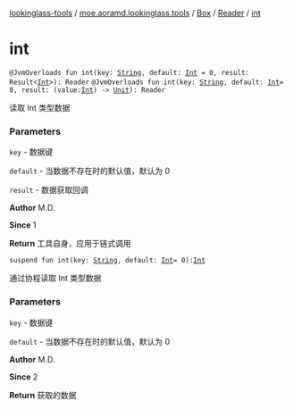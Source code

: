 [lookinglass-tools](../../../index.md) / [moe.aoramd.lookinglass.tools](../../index.md) / [Box](../index.md) / [Reader](index.md) / [int](./int.md)

# int

`@JvmOverloads fun int(key: `[`String`](https://kotlinlang.org/api/latest/jvm/stdlib/kotlin/-string/index.html)`, default: `[`Int`](https://kotlinlang.org/api/latest/jvm/stdlib/kotlin/-int/index.html)` = 0, result: Result<`[`Int`](https://kotlinlang.org/api/latest/jvm/stdlib/kotlin/-int/index.html)`>): Reader`
`@JvmOverloads fun int(key: `[`String`](https://kotlinlang.org/api/latest/jvm/stdlib/kotlin/-string/index.html)`, default: `[`Int`](https://kotlinlang.org/api/latest/jvm/stdlib/kotlin/-int/index.html)` = 0, result: (value: `[`Int`](https://kotlinlang.org/api/latest/jvm/stdlib/kotlin/-int/index.html)`) -> `[`Unit`](https://kotlinlang.org/api/latest/jvm/stdlib/kotlin/-unit/index.html)`): Reader`

读取 Int 类型数据

### Parameters

`key` - 数据键

`default` - 当数据不存在时的默认值，默认为 0

`result` - 数据获取回调

**Author**
M.D.

**Since**
1

**Return**
工具自身，应用于链式调用

`suspend fun int(key: `[`String`](https://kotlinlang.org/api/latest/jvm/stdlib/kotlin/-string/index.html)`, default: `[`Int`](https://kotlinlang.org/api/latest/jvm/stdlib/kotlin/-int/index.html)` = 0): `[`Int`](https://kotlinlang.org/api/latest/jvm/stdlib/kotlin/-int/index.html)

通过协程读取 Int 类型数据

### Parameters

`key` - 数据键

`default` - 当数据不存在时的默认值，默认为 0

**Author**
M.D.

**Since**
2

**Return**
获取的数据

